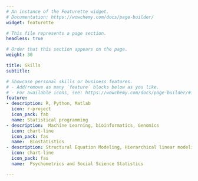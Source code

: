 ```yaml
---
# An instance of the Featurette widget.
# Documentation: https://wowchemy.com/docs/page-builder/
widget: featurette

# This file represents a page section.
headless: true

# Order that this section appears on the page.
weight: 30

title: Skills
subtitle:

# Showcase personal skills or business features.
# - Add/remove as many `feature` blocks below as you like.
# - For available icons, see: https://wowchemy.com/docs/page-builder/#icons
feature:
- description: R, Python, Matlab
  icon: r-project
  icon_pack: fab
  name: Statistical programming
- description:  Machine Learning, bioinformatics, Genomics  
  icon: chart-line
  icon_pack: fas
  name:  Biostatistics 
- description: Structural Equation Modeling, Hierarchical linear modeling, Multivariate Longitudinal Analysis
  icon: chart-line
  icon_pack: fas
  name:  Psychometrics and Social Science Statistics

---
```


